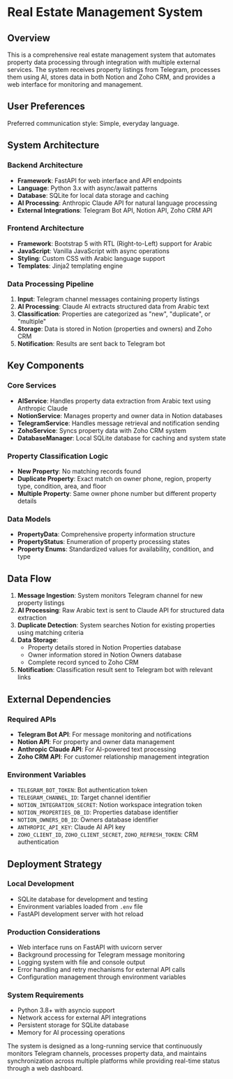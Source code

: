 # Real Estate Management System

## Overview

This is a comprehensive real estate management system that automates property data processing through integration with multiple external services. The system receives property listings from Telegram, processes them using AI, stores data in both Notion and Zoho CRM, and provides a web interface for monitoring and management.

## User Preferences

Preferred communication style: Simple, everyday language.

## System Architecture

### Backend Architecture
- **Framework**: FastAPI for web interface and API endpoints
- **Language**: Python 3.x with async/await patterns
- **Database**: SQLite for local data storage and caching
- **AI Processing**: Anthropic Claude API for natural language processing
- **External Integrations**: Telegram Bot API, Notion API, Zoho CRM API

### Frontend Architecture
- **Framework**: Bootstrap 5 with RTL (Right-to-Left) support for Arabic
- **JavaScript**: Vanilla JavaScript with async operations
- **Styling**: Custom CSS with Arabic language support
- **Templates**: Jinja2 templating engine

### Data Processing Pipeline
1. **Input**: Telegram channel messages containing property listings
2. **AI Processing**: Claude AI extracts structured data from Arabic text
3. **Classification**: Properties are categorized as "new", "duplicate", or "multiple"
4. **Storage**: Data is stored in Notion (properties and owners) and Zoho CRM
5. **Notification**: Results are sent back to Telegram bot

## Key Components

### Core Services
- **AIService**: Handles property data extraction from Arabic text using Anthropic Claude
- **NotionService**: Manages property and owner data in Notion databases
- **TelegramService**: Handles message retrieval and notification sending
- **ZohoService**: Syncs property data with Zoho CRM system
- **DatabaseManager**: Local SQLite database for caching and system state

### Property Classification Logic
- **New Property**: No matching records found
- **Duplicate Property**: Exact match on owner phone, region, property type, condition, area, and floor
- **Multiple Property**: Same owner phone number but different property details

### Data Models
- **PropertyData**: Comprehensive property information structure
- **PropertyStatus**: Enumeration of property processing states
- **Property Enums**: Standardized values for availability, condition, and type

## Data Flow

1. **Message Ingestion**: System monitors Telegram channel for new property listings
2. **AI Processing**: Raw Arabic text is sent to Claude API for structured data extraction
3. **Duplicate Detection**: System searches Notion for existing properties using matching criteria
4. **Data Storage**: 
   - Property details stored in Notion Properties database
   - Owner information stored in Notion Owners database
   - Complete record synced to Zoho CRM
5. **Notification**: Classification result sent to Telegram bot with relevant links

## External Dependencies

### Required APIs
- **Telegram Bot API**: For message monitoring and notifications
- **Notion API**: For property and owner data management
- **Anthropic Claude API**: For AI-powered text processing
- **Zoho CRM API**: For customer relationship management integration

### Environment Variables
- `TELEGRAM_BOT_TOKEN`: Bot authentication token
- `TELEGRAM_CHANNEL_ID`: Target channel identifier
- `NOTION_INTEGRATION_SECRET`: Notion workspace integration token
- `NOTION_PROPERTIES_DB_ID`: Properties database identifier
- `NOTION_OWNERS_DB_ID`: Owners database identifier
- `ANTHROPIC_API_KEY`: Claude AI API key
- `ZOHO_CLIENT_ID`, `ZOHO_CLIENT_SECRET`, `ZOHO_REFRESH_TOKEN`: CRM authentication

## Deployment Strategy

### Local Development
- SQLite database for development and testing
- Environment variables loaded from `.env` file
- FastAPI development server with hot reload

### Production Considerations
- Web interface runs on FastAPI with uvicorn server
- Background processing for Telegram message monitoring
- Logging system with file and console output
- Error handling and retry mechanisms for external API calls
- Configuration management through environment variables

### System Requirements
- Python 3.8+ with asyncio support
- Network access for external API integrations
- Persistent storage for SQLite database
- Memory for AI processing operations

The system is designed as a long-running service that continuously monitors Telegram channels, processes property data, and maintains synchronization across multiple platforms while providing real-time status through a web dashboard.